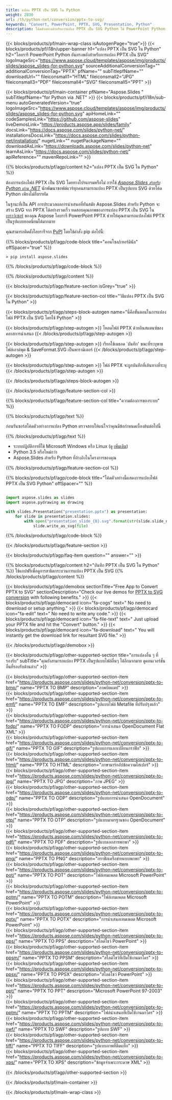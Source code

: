 ```yaml
---
title: แปลง PPTX เป็น SVG ใน Python
weight: 2830
url: /th/python-net/conversion/pptx-to-svg/ 
keywords: "Convert, PowerPoint, PPTX, SVG, Presentation, Python"
description: โค้ดตัวอย่างสำหรับการแปลง PPTX เป็น SVG Python ใช้ PowerPoint Python API สำหรับการแปลงไฟล์ PPTX แบบแบตช์เป็นไฟล์ SVG
---
```


{{< blocks/products/pf/main-wrap-class isAutogenPage="true">}}
{{< blocks/products/pf/i18n/upper-banner h1="แปลง PPTX เป็น SVG ใน Python" h2="ไลบรารี PowerPoint Python อันทรงพลังสำหรับการแปลง PPTX เป็น SVG" logoImageSrc="https://www.aspose.cloud/templates/aspose/img/products/slides/aspose_slides-for-python.svg" sourceAdditionalConversionTag="" additionalConversionTag="PPTX" pfName="" subTitlepfName="" downloadUrl="" fileiconsmall1="HTML" fileiconsmall2="JPG" fileiconsmall3="PDF" fileiconsmall4="SVG" fileiconsmall5="PPT" >}}

{{< blocks/products/pf/main-container pfName="Aspose.Slides " subTitlepfName="for Python via .NET" >}}
{{< blocks/products/pf/i18n/sub-menu autoGeneratedVersion="true" logoImageSrc="https://www.aspose.cloud/templates/aspose/img/products/slides/aspose_slides-for-python.svg" apiHomeLink="" codeSamplesLink="https://github.com/aspose-slides" liveDemosLink="https://products.aspose.app/slides/family" docsLink="https://docs.aspose.com/slides/python-net/" installationsDocsLink="https://docs.aspose.com/slides/python-net/installation/" nugetLink="" nugetPackageName="" downloadAsLink="https://downloads.aspose.com/slides/python-net" learnAsLink="https://docs.aspose.com/slides/python-net/" apiReference="" mavenRepoLink="" >}}

{{% blocks/products/pf/agp/content h2="แปลง PPTX เป็น SVG ใน Python" %}}

ต้องการแปลงไฟล์ PPTX เป็น SVG โดยทางโปรแกรมหรือไม่ การใช้ [*Aspose.Slides สำหรับ Python ผ่าน .NET*](https://products.aspose.com/slides/python-net/) นักพัฒนาซอฟต์แวร์ทุกคนสามารถแปลง PPTX เป็นรูปแบบ SVG ด้วยโค้ด Python เพียงไม่กี่บรรทัด

ในฐานะที่เป็น API การประมวลผลการนำเสนอที่ทันสมัย ​​Aspose.Slides สำหรับ Python จะสร้าง SVG จาก PPTX ได้อย่างรวดเร็ว ทดสอบคุณภาพของการแปลง PPTX เป็น SVG ใน [เบราว์เซอร์](https://products.aspose.app/slides/conversion) ของคุณ Aspose ไลบรารี PowerPoint PPTX ช่วยให้คุณสามารถแปลงไฟล์ PPTX เป็นรูปแบบยอดนิยมได้มากมาย

คุณสามารถติดตั้งไลบรารีจาก [PyPI](https://pypi.org/project/Aspose.Slides/) โดยใช้คำสั่ง pip ต่อไปนี้:

{{% blocks/products/pf/agp/code-block title="คอนโซล/เทอร์มินัล" offSpacer="true" %}}

```console
> pip install aspose.slides

```

{{% /blocks/products/pf/agp/code-block %}}

{{% /blocks/products/pf/agp/content %}}

{{< blocks/products/pf/agp/feature-section isGrey="true" >}}

{{< blocks/products/pf/agp/feature-section-col title="วิธีแปลง PPTX เป็น SVG ใน Python" >}}

{{< blocks/products/pf/agp/steps-block-autogen name="นี่คือขั้นตอนในการแปลงไฟล์ PPTX เป็น SVG โดยใช้ Python" >}}

{{< blocks/products/pf/agp/step-autogen >}}
โหลดไฟล์ PPTX ด้วยอินสแตนซ์ของคลาสการนำเสนอ
{{< /blocks/products/pf/agp/step-autogen >}}

{{< blocks/products/pf/agp/step-autogen >}}
เรียกใช้เมธอด `บันทึก' ขณะที่ระบุพาธไฟล์เอาต์พุต & SaveFormat.SVG เป็นพารามิเตอร์
{{< /blocks/products/pf/agp/step-autogen >}}

{{< blocks/products/pf/agp/step-autogen >}}
ไฟล์ PPTX จะถูกบันทึกที่เส้นทางที่ระบุ
{{< /blocks/products/pf/agp/step-autogen >}}

{{< /blocks/products/pf/agp/steps-block-autogen >}}

{{< /blocks/products/pf/agp/feature-section-col >}}

{{% blocks/products/pf/agp/feature-section-col title="ความต้องการของระบบ" %}}

{{% blocks/products/pf/agp/text %}}

 ก่อนรันซอร์สโค้ดตัวอย่างการแปลง Python ตรวจสอบให้แน่ใจว่าคุณมีข้อกำหนดเบื้องต้นต่อไปนี้

{{% /blocks/products/pf/agp/text %}}

- ระบบปฏิบัติการที่ใช้ Microsoft Windows หรือ Linux (ดู [เพิ่มเติม](https://docs.aspose.com/slides/python-net/system-requirements/))
- Python 3.5 หรือใหม่กว่า
- Aspose.Slides สำหรับ Python ที่อ้างอิงในโครงการของคุณ

{{% /blocks/products/pf/agp/feature-section-col %}}

{{% blocks/products/pf/agp/code-block title="โค้ดตัวอย่างนี้แสดงการแปลงไฟล์ PPTX เป็น SVG Python" offSpacer="" %}}

```py

import aspose.slides as slides
import aspose.pydrawing as drawing

with slides.Presentation("presentation.pptx") as presentation:
    for slide in presentation.slides:
        with open("presentation_slide_{0}.svg".format(str(slide.slide_number)), "wb") as file:
            slide.write_as_svg(file)

```
{{% /blocks/products/pf/agp/code-block %}}

{{< /blocks/products/pf/agp/feature-section >}}

{{< blocks/products/pf/agp/faq-item question="" answer="" >}}
 
{{% blocks/products/pf/agp/content h2="บันทึก PPTX เป็น SVG ใน Python" %}}
ใช้แอปฟรีเพื่อดูการสาธิตกระบวนการแปลง PPTX เป็น SVG 
{{% /blocks/products/pf/agp/content %}}

<!-- aboutfile Starts -->

{{< blocks/products/pf/agp/demobox sectionTitle="Free App to Convert PPTX to SVG" sectionDescription="Check our live demos for [PPTX to SVG conversion](https://products.aspose.app/slides/conversion/) with following benefits." >}}
        {{< blocks/products/pf/agp/democard icon="fa-cogs" text=" No need to download or setup anything." >}}
        {{< blocks/products/pf/agp/democard icon="fa-edit" text=" No need to write any code." >}}
        {{< blocks/products/pf/agp/democard icon="fa-file-text" text=" Just upload your PPTX file and hit the \"Convert\" button." >}}
        {{< blocks/products/pf/agp/democard icon="fa-download" text=" You will instantly get the download link for resultant SVG file." >}}

{{< /blocks/products/pf/agp/demobox >}}

<!-- aboutfile Ends -->

{{< blocks/products/pf/agp/other-supported-section title="การแปลงอื่น ๆ ที่รองรับ" subTitle="คุณยังสามารถแปลง PPTX เป็นรูปแบบไฟล์อื่นๆ ได้อีกมากมาย ดูคอนเวอร์ชั่นอื่นที่รองรับด้านล่าง" >}}

{{< blocks/products/pf/agp/other-supported-section-item href="https://products.aspose.com/slides/python-net/conversion/pptx-to-bmp/" name="PPTX TO BMP" description="ภาพบิตแมป" >}}  
{{< blocks/products/pf/agp/other-supported-section-item href="https://products.aspose.com/slides/python-net/conversion/pptx-to-emf/" name="PPTX TO EMF" description="รูปแบบไฟล์ Metafile ที่ปรับปรุงแล้ว" >}}  
{{< blocks/products/pf/agp/other-supported-section-item href="https://products.aspose.com/slides/python-net/conversion/pptx-to-fodp/" name="PPTX TO FODP" description="การนำเสนอ OpenDocument Flat XML" >}}  
{{< blocks/products/pf/agp/other-supported-section-item href="https://products.aspose.com/slides/python-net/conversion/pptx-to-gif/" name="PPTX TO GIF" description="รูปแบบการแลกเปลี่ยนกราฟิก" >}}  
{{< blocks/products/pf/agp/other-supported-section-item href="https://products.aspose.com/slides/python-net/conversion/pptx-to-html/" name="PPTX TO HTML" description="ภาษามาร์กอัปข้อความไฮเปอร์" >}}  
{{< blocks/products/pf/agp/other-supported-section-item href="https://products.aspose.com/slides/python-net/conversion/pptx-to-jpg/" name="PPTX TO JPG" description="ภาพ JPEG" >}}  
{{< blocks/products/pf/agp/other-supported-section-item href="https://products.aspose.com/slides/python-net/conversion/pptx-to-odp/" name="PPTX TO ODP" description="รูปแบบการนำเสนอ OpenDocument" >}}  
{{< blocks/products/pf/agp/other-supported-section-item href="https://products.aspose.com/slides/python-net/conversion/pptx-to-otp/" name="PPTX TO OTP" description="รูปแบบมาตรฐานของ OpenDocument" >}}  
{{< blocks/products/pf/agp/other-supported-section-item href="https://products.aspose.com/slides/python-net/conversion/pptx-to-pdf/" name="PPTX TO PDF" description="รูปแบบเอกสารพกพา" >}}  
{{< blocks/products/pf/agp/other-supported-section-item href="https://products.aspose.com/slides/python-net/conversion/pptx-to-png/" name="PPTX TO PNG" description="กราฟิกเครือข่ายแบบพกพา" >}}  
{{< blocks/products/pf/agp/other-supported-section-item href="https://products.aspose.com/slides/python-net/conversion/pptx-to-pot/" name="PPTX TO POT" description="ไฟล์เทมเพลต Microsoft PowerPoint" >}}  
{{< blocks/products/pf/agp/other-supported-section-item href="https://products.aspose.com/slides/python-net/conversion/pptx-to-potm/" name="PPTX TO POTM" description="ไฟล์เทมเพลต Microsoft PowerPoint" >}}  
{{< blocks/products/pf/agp/other-supported-section-item href="https://products.aspose.com/slides/python-net/conversion/pptx-to-potx/" name="PPTX TO POTX" description="การนำเสนอเทมเพลต Microsoft PowerPoint" >}}  
{{< blocks/products/pf/agp/other-supported-section-item href="https://products.aspose.com/slides/python-net/conversion/pptx-to-pps/" name="PPTX TO PPS" description="สไลด์โชว์ PowerPoint" >}}  
{{< blocks/products/pf/agp/other-supported-section-item href="https://products.aspose.com/slides/python-net/conversion/pptx-to-ppsm/" name="PPTX TO PPSM" description="สไลด์โชว์ที่เปิดใช้งานมาโคร" >}}  
{{< blocks/products/pf/agp/other-supported-section-item href="https://products.aspose.com/slides/python-net/conversion/pptx-to-ppsx/" name="PPTX TO PPSX" description="สไลด์โชว์ PowerPoint" >}}  
{{< blocks/products/pf/agp/other-supported-section-item href="https://products.aspose.com/slides/python-net/conversion/pptx-to-ppt/" name="PPTX TO PPT" description="Microsoft PowerPoint 97-2003" >}}  
{{< blocks/products/pf/agp/other-supported-section-item href="https://products.aspose.com/slides/python-net/conversion/pptx-to-pptm/" name="PPTX TO PPTM" description="ไฟล์นำเสนอที่เปิดใช้งานมาโคร" >}}  
{{< blocks/products/pf/agp/other-supported-section-item href="https://products.aspose.com/slides/python-net/conversion/pptx-to-swf/" name="PPTX TO SWF" description="รูปแบบ SWF" >}}  
{{< blocks/products/pf/agp/other-supported-section-item href="https://products.aspose.com/slides/python-net/conversion/pptx-to-tiff/" name="PPTX TO TIFF" description="รูปแบบภาพที่ติดแท็ก" >}}  
{{< blocks/products/pf/agp/other-supported-section-item href="https://products.aspose.com/slides/python-net/conversion/pptx-to-xps/" name="PPTX TO XPS" description="ข้อมูลจำเพาะกระดาษ XML" >}}  


{{< /blocks/products/pf/agp/other-supported-section >}}

{{< /blocks/products/pf/main-container >}}
    
{{< /blocks/products/pf/main-wrap-class >}}